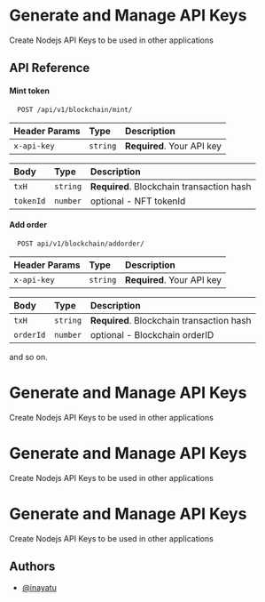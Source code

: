 # Generate and Manage API Keys

Create Nodejs API Keys to be used in other applications

## API Reference

#### Mint token

```http
  POST /api/v1/blockchain/mint/
```

| Header Params | Type     | Description                |
| :------------ | :------- | :------------------------- |
| `x-api-key`   | `string` | **Required**. Your API key |

| Body      | Type     | Description                               |
| :-------- | :------- | :---------------------------------------- |
| `txH`     | `string` | **Required**. Blockchain transaction hash |
| `tokenId` | `number` | optional - NFT tokenId                    |

#### Add order

```http
  POST api/v1/blockchain/addorder/
```

| Header Params | Type     | Description                |
| :------------ | :------- | :------------------------- |
| `x-api-key`   | `string` | **Required**. Your API key |

| Body      | Type     | Description                               |
| :-------- | :------- | :---------------------------------------- |
| `txH`     | `string` | **Required**. Blockchain transaction hash |
| `orderId` | `number` | optional - Blockchain orderID             |

and so on.

# Generate and Manage API Keys

Create Nodejs API Keys to be used in other applications

# Generate and Manage API Keys

Create Nodejs API Keys to be used in other applications

# Generate and Manage API Keys

Create Nodejs API Keys to be used in other applications

## Authors

- [@inayatu](https://www.github.com/inayatu)
